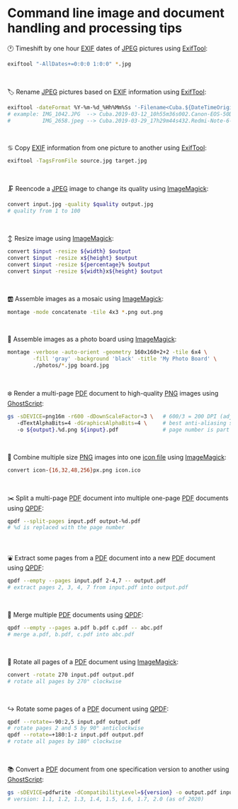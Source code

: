 # Command line image and document handling and processing tips

:clock1: Timeshift by one hour [EXIF](https://en.wikipedia.org/wiki/Exif) dates of [JPEG](https://jpeg.org/jpeg/) pictures using [ExifTool](http://owl.phy.queensu.ca/~phil/exiftool/):
```sh
exiftool "-AllDates+=0:0:0 1:0:0" *.jpg
```

&nbsp;

:label: Rename [JPEG](https://jpeg.org/jpeg/) pictures based on [EXIF](https://en.wikipedia.org/wiki/Exif) information using [ExifTool](http://owl.phy.queensu.ca/~phil/exiftool/):
```sh
exiftool -dateFormat %Y-%m-%d_%Hh%Mm%Ss '-Filename<Cuba.${DateTimeOriginal}${SubSecTimeOriginal;$_=substr($_,0,3);$_.=0 x(3-length)}.${Model;tr/ /-/}.${FileTypeExtension}' *.{jpg,JPG,jpeg,JPEG}
# example: IMG_1042.JPG  --> Cuba.2019-03-12_10h55m36s002.Canon-EOS-50D.jpg
#          IMG_2658.jpeg --> Cuba.2019-03-29_17h29m44s432.Redmi-Note-6-Pro.jpg
```

&nbsp;

:cancer: Copy [EXIF](https://en.wikipedia.org/wiki/Exif) information from one picture to another using [ExifTool](http://owl.phy.queensu.ca/~phil/exiftool/):
```sh
exiftool -TagsFromFile source.jpg target.jpg
```

&nbsp;

:clamp: Reencode a [JPEG](https://jpeg.org/jpeg/) image to change its quality using [ImageMagick](https://www.imagemagick.org/):
```sh
convert input.jpg -quality $quality output.jpg 
# quality from 1 to 100
```

&nbsp;

:arrow_up_down: Resize image using [ImageMagick](https://www.imagemagick.org/):
```sh
convert $input -resize ${width} $output
convert $input -resize x${height} $output
convert $input -resize ${percentage}% $output
convert $input -resize ${width}x${height} $output
```

&nbsp;

:ab: Assemble images as a mosaic using [ImageMagick](https://www.imagemagick.org/):
```sh
montage -mode concatenate -tile 4x3 *.png out.png
```

&nbsp;

:baggage_claim: Assemble images as a photo board using [ImageMagick](https://www.imagemagick.org/):
```sh
montage -verbose -auto-orient -geometry 160x160+2+2 -tile 6x4 \
        -fill 'gray' -background 'black' -title 'My Photo Board' \
        ./photos/*.jpg board.jpg
```

&nbsp;

:snowflake: Render a multi-page [PDF](https://en.wikipedia.org/wiki/PDF) document to high-quality [PNG](https://en.wikipedia.org/wiki/Portable_Network_Graphics) images using [GhostScript](https://www.ghostscript.com/):
```sh
gs -sDEVICE=png16m -r600 -dDownScaleFactor=3 \   # 600/3 = 200 DPI (adjust to your need)
   -dTextAlphaBits=4 -dGraphicsAlphaBits=4 \     # best anti-aliasing setting in GhostScript
   -o ${output}.%d.png ${input}.pdf              # page number is part of the output file name
```

&nbsp;

:paperclip: Combine multiple size [PNG](https://en.wikipedia.org/wiki/Portable_Network_Graphics) images into one [icon file](https://en.wikipedia.org/wiki/ICO_%28file_format%29) using [ImageMagick](https://www.imagemagick.org/):
```sh
convert icon-{16,32,48,256}px.png icon.ico
```

&nbsp;

:scissors: Split a multi-page [PDF](https://en.wikipedia.org/wiki/PDF) document into multiple one-page [PDF](https://en.wikipedia.org/wiki/PDF) documents using [QPDF](http://qpdf.sourceforge.net/):
```sh
qpdf --split-pages input.pdf output-%d.pdf
# %d is replaced with the page number
```

&nbsp;

:fountain: Extract some pages from a [PDF](https://en.wikipedia.org/wiki/PDF) document into a new [PDF](https://en.wikipedia.org/wiki/PDF) document using [QPDF](http://qpdf.sourceforge.net/):
```sh
qpdf --empty --pages input.pdf 2-4,7 -- output.pdf
# extract pages 2, 3, 4, 7 from input.pdf into output.pdf
```

&nbsp;

:slot_machine: Merge multiple [PDF](https://en.wikipedia.org/wiki/PDF) documents using [QPDF](http://qpdf.sourceforge.net/):
```sh
qpdf --empty --pages a.pdf b.pdf c.pdf -- abc.pdf
# merge a.pdf, b.pdf, c.pdf into abc.pdf
```

&nbsp;

:arrows_counterclockwise: Rotate all pages of a [PDF](https://en.wikipedia.org/wiki/PDF) document using [ImageMagick](https://www.imagemagick.org/):
```sh
convert -rotate 270 input.pdf output.pdf
# rotate all pages by 270° clockwise
```

&nbsp;

:arrow_right_hook: Rotate some pages of a [PDF](https://en.wikipedia.org/wiki/PDF) document using [QPDF](http://qpdf.sourceforge.net/):
```sh
qpdf --rotate=-90:2,5 input.pdf output.pdf
# rotate pages 2 and 5 by 90° anticlockwise
qpdf --rotate=+180:1-z input.pdf output.pdf
# rotate all pages by 180° clockwise
```
&nbsp;

:books: Convert a [PDF](https://en.wikipedia.org/wiki/PDF) document from one specification version to another using [GhostScript](https://www.ghostscript.com/):
```sh
gs -sDEVICE=pdfwrite -dCompatibilityLevel=${version} -o output.pdf input.pdf
# version: 1.1, 1.2, 1.3, 1.4, 1.5, 1.6, 1.7, 2.0 (as of 2020)
```

